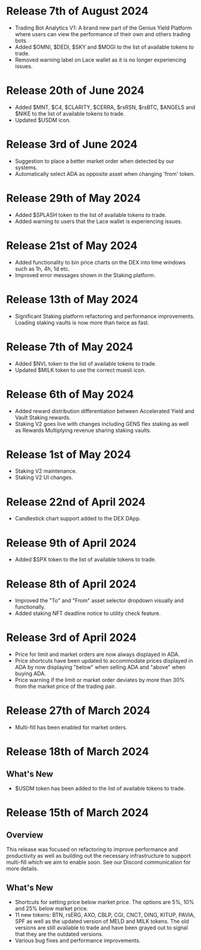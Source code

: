 # Release 7th of August 2024

- Trading Bot Analytics V1: A brand new part of the Genius Yield Platform where users can view the performance of their own and others trading bots.
- Added $OMNI, $DEDI, $SKY and $MOGI to the list of available tokens to trade.
- Removed warning label on Lace wallet as it is no longer experiencing issues.

# Release 20th of June 2024

- Added $MNT, $C4, $CLARITY, $CERRA, $rsRSN, $rsBTC, $ANGELS and $NIKE to the list of available tokens to trade.
- Updated $USDM icon.

# Release 3rd of June 2024

- Suggestion to place a better market order when detected by our systems.
- Automatically select ADA as opposite asset when changing 'from' token.

# Release 29th of May 2024

- Added $SPLASH token to the list of available tokens to trade.
- Added warning to users that the Lace wallet is experiencing issues.

# Release 21st of May 2024

- Added functionality to bin price charts on the DEX into time windows such as 1h, 4h, 1d etc.
- Improved error messages shown in the Staking platform.

# Release 13th of May 2024

- Significant Staking platform refactoring and performance improvements. Loading staking vaults is now more than twice as fast.

# Release 7th of May 2024

- Added $NVL token to the list of available tokens to trade.
- Updated $MILK token to use the correct muesli icon.

# Release 6th of May 2024

- Added reward distribution differentiation between Accelerated Yield and Vault Staking rewards.
- Staking V2 goes live with changes including GENS flex staking as well as Rewards Multiplying revenue sharing staking vaults.

# Release 1st of May 2024

- Staking V2 maintenance.
- Staking V2 UI changes.

# Release 22nd of April 2024

- Candlestick chart support added to the DEX DApp.

# Release 9th of April 2024

- Added $SPX token to the list of available tokens to trade.

# Release 8th of April 2024

- Improved the "To" and "From" asset selector dropdown visually and functionally.
- Added staking NFT deadline notice to utility check feature.

# Release 3rd of April 2024

- Price for limit and market orders are now always displayed in ADA.
- Price shortcuts have been updated to accommodate prices displayed in ADA by now displaying "below" when selling ADA and "above" when buying ADA.
- Price warning if the limit or market order deviates by more than 30% from the market price of the trading pair.

# Release 27th of March 2024

- Multi-fill has been enabled for market orders.

# Release 18th of March 2024

## What's New

- $USDM token has been added to the list of available tokens to trade.

# Release 15th of March 2024

## Overview

This release was focused on refactoring to improve performance and productivity as well as building out the necessary infrastructure to support multi-fill which we aim to enable soon. See our Discord communication for more details.

## What's New

- Shortcuts for setting price below market price. The options are 5%, 10% and 25% below market price.
- 11 new tokens: BTN, rsERG, AXO, CBLP, CGI, CNCT, DING, KITUP, PAVIA, SPF as well as the updated version of MELD and MILK tokens. The old versions are still available to trade and have been grayed out to signal that they are the outdated versions.
- Various bug fixes and performance improvements.
